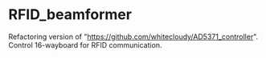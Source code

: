 # RFID_beamformer
Refactoring version of "https://github.com/whitecloudy/AD5371_controller". Control 16-wayboard for RFID communication.
